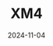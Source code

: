 ---
title: XM4
date: 2024-11-04

weapon: 
-
    primary: Max Level
    item: Level 48
-
    primary: Military Camo's
    item: 2000 Critical Kills 
-
    primary: Special Camo 1
    item: 300 kills with Napalm equipped
-
    primary: Special Camo 2
    item: 30 Vermin kills
-
    primary: Gold Camo
    item: 10 kills rapidly 15 times
-
    primary: Liberty Falls Location
    item: Savings & Loans (Bank)
-
    primary: Terminus Location
    item: Bio-Lab
-
    primary: Uncommon (Green)
    item: 1750
# -
#     primary: Rare (Blue)
#     item: 
# -
#     primary: Epic (Purple)
#     item: 
# -
#     primary: Legendary (Orange)
#     item: 

tags: weaponBuild
---